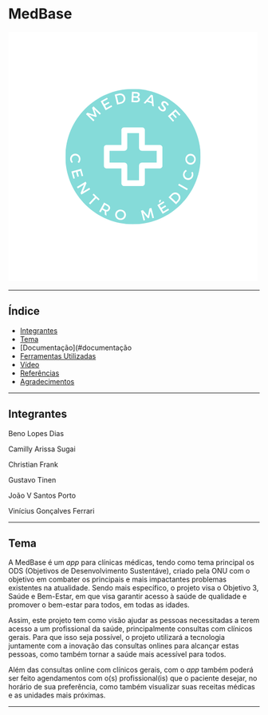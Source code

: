 # MedBase

![logo](https://github.com/camilly2/MedBase/blob/main/Logo_MedBase.png)

---

 ## Índice

* [Integrantes](#integrantes)
* [Tema](#tema)
* [Documentação](#documentação
* [Ferramentas Utilizadas](#ferramentas)
* [Vídeo](#video)
* [Referências](#referências)
* [Agradecimentos](#agradecimentos)

---

## Integrantes

Beno Lopes Dias

Camilly  Arissa Sugai

Christian Frank

Gustavo Tinen

João V Santos Porto

Vinícius Gonçalves Ferrari

---

## Tema

A MedBase é um *app* para clínicas médicas, tendo como tema principal os ODS (Objetivos de Desenvolvimento Sustentáve), criado pela ONU com o objetivo em combater os principais e mais impactantes problemas existentes na atualidade. Sendo mais específico, o projeto visa o Objetivo 3, Saúde e Bem-Estar, em que visa garantir acesso à saúde de qualidade e promover o bem-estar para todos, em todas as idades.

Assim, este projeto tem como visão ajudar as pessoas necessitadas a terem acesso a um profissional da saúde, principalmente consultas com clínicos gerais. Para que isso seja possível, o projeto utilizará a tecnologia juntamente com a inovação das consultas onlines para alcançar estas pessoas, como também tornar a saúde mais acessível para todos.

Além das consultas online com clínicos gerais, com o *app* também poderá ser feito agendamentos com o(s) profissional(is) que o paciente desejar, no horário de sua preferência, como também visualizar suas receitas médicas e as unidades mais próximas.

---


